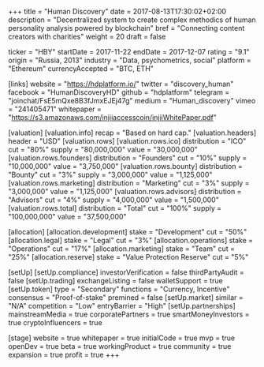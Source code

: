 +++
title = "Human Discovery"
date = 2017-08-13T17:30:02+02:00
description = "Decentralized system to create complex methodics of human personality analysis powered by blockchain"
bref = "Connecting content creators with charities"
weight = 20
draft = false

ticker = "HBY"
startDate = 2017-11-22
endDate = 2017-12-07
rating = "9.1"
origin = "Russia, 2013"
industry = "Data, psychometrics, social"
platform = "Ethereum"
currencyAccepted = "BTC, ETH"

[links]
  website = "https://hdplatform.io/"
  twitter = "discovery_human"
  facebook = "HumanDiscoveryHD"
  github = "hdplatform"
  telegram = "joinchat/FsE5mQxe8B3fJmxEJEj47g"
  medium = "Human_discovery"
  vimeo = "241405471"
  whitepaper = "https://s3.amazonaws.com/injiiaccesscoin/injiiWhitePaper.pdf"

[valuation]
  [valuation.info]
    recap = "Based on hard cap."
  [valuation.headers]
    header = "USD"
  [valuation.rows]
    [valuation.rows.ico]
      distribution = "ICO"
      cut = "80%"
      supply = "80,000,000"
      value = "30,000,000"
    [valuation.rows.founders]
      distribution = "Founders"
      cut = "10%"
      supply = "10,000,000"
      value = "3,750,000"
    [valuation.rows.bounty]
      distribution = "Bounty"
      cut = "3%"
      supply = "3,000,000"
      value = "1,125,000"
    [valuation.rows.marketing]
      distribution = "Marketing"
      cut = "3%"
      supply = "3,000,000"
      value = "1,125,000"
    [valuation.rows.advisors]
      distribution = "Advisors"
      cut = "4%"
      supply = "4,000,000"
      value = "1,500,000"
    [valuation.rows.total]
      distribution = "Total"
      cut = "100%"
      supply = "100,000,000"
      value = "37,500,000"

[allocation]
  [allocation.development]
    stake = "Development"
    cut = "50%"
  [allocation.legal]
    stake = "Legal"
    cut = "3%"
  [allocation.operations]
    stake = "Operations"
    cut = "17%"
  [allocation.marketing]
    stake = "Team"
    cut = "25%"
  [allocation.reserve]
    stake = "Value Protection Reserve"
    cut = "5%"

[setUp]
  [setUp.compliance]
    investorVerification = false
    thirdPartyAudit = false
  [setUp.trading]
    exchangeListing = false
    walletSupport = true
  [setUp.token]
    type = "Secondary"
    functions = "Currency, Incentive"
    consensus = "Proof-of-stake"
    premined = false
  [setUp.market]
    similar = "N/A"
    competition = "Low"
    entryBarrier = "High"
  [setUp.partnerships]
    mainstreamMedia = true
    corporatePartners = true
    smartMoneyInvestors = true
    cryptoInfluencers = true

[stage]
  website = true
  whitepaper = true
  initialCode = true
  mvp = true
  openDev = true
  beta = true
  workingProduct = true
  community = true
  expansion = true
  profit = true
+++
